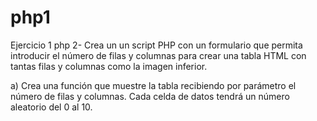 # php1
Ejercicio 1 php
2- Crea un  un script PHP con un formulario que permita introducir el número de filas y columnas para crear una tabla HTML con tantas filas y columnas como la imagen inferior.

a) Crea una función que muestre la tabla recibiendo por parámetro el número de filas y columnas. Cada celda de datos tendrá un número aleatorio del 0 al 10.
